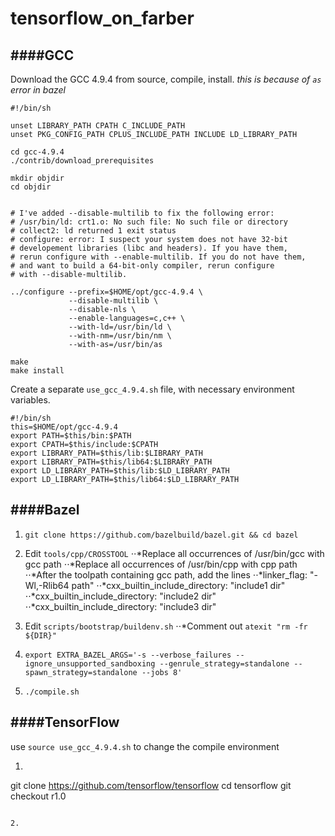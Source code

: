 # tensorflow_on_farber

####GCC
--------------
Download the GCC 4.9.4 from source, compile, install.
_this is because of `as` error in bazel_

```
#!/bin/sh

unset LIBRARY_PATH CPATH C_INCLUDE_PATH 
unset PKG_CONFIG_PATH CPLUS_INCLUDE_PATH INCLUDE LD_LIBRARY_PATH

cd gcc-4.9.4
./contrib/download_prerequisites

mkdir objdir
cd objdir


# I've added --disable-multilib to fix the following error:
# /usr/bin/ld: crt1.o: No such file: No such file or directory
# collect2: ld returned 1 exit status
# configure: error: I suspect your system does not have 32-bit 
# developement libraries (libc and headers). If you have them,
# rerun configure with --enable-multilib. If you do not have them, 
# and want to build a 64-bit-only compiler, rerun configure 
# with --disable-multilib.           

../configure --prefix=$HOME/opt/gcc-4.9.4 \
             --disable-multilib \
             --disable-nls \
             --enable-languages=c,c++ \
             --with-ld=/usr/bin/ld \
             --with-nm=/usr/bin/nm \
             --with-as=/usr/bin/as

make        
make install
```

Create a separate `use_gcc_4.9.4.sh` file, with necessary environment variables.
```
#!/bin/sh
this=$HOME/opt/gcc-4.9.4
export PATH=$this/bin:$PATH
export CPATH=$this/include:$CPATH
export LIBRARY_PATH=$this/lib:$LIBRARY_PATH
export LIBRARY_PATH=$this/lib64:$LIBRARY_PATH
export LD_LIBRARY_PATH=$this/lib:$LD_LIBRARY_PATH
export LD_LIBRARY_PATH=$this/lib64:$LD_LIBRARY_PATH
```

####Bazel
------------

1. `git clone https://github.com/bazelbuild/bazel.git && cd bazel`

2. Edit `tools/cpp/CROSSTOOL`
  ⋅⋅*Replace all occurrences of /usr/bin/gcc with gcc path
  ⋅⋅*Replace all occurrences of /usr/bin/cpp with cpp path
  ⋅⋅*After the toolpath containing gcc path, add the lines
    ⋅⋅*linker_flag: "-Wl,-Rlib64 path"
    ⋅⋅*cxx_builtin_include_directory: "include1 dir"
    ⋅⋅*cxx_builtin_include_directory: "include2 dir"
    ⋅⋅*cxx_builtin_include_directory: "include3 dir"

3. Edit `scripts/bootstrap/buildenv.sh`
  ⋅⋅*Comment out `atexit "rm -fr ${DIR}"`
  
4. `export EXTRA_BAZEL_ARGS='-s --verbose_failures --ignore_unsupported_sandboxing --genrule_strategy=standalone --spawn_strategy=standalone --jobs 8'`

5. `./compile.sh`


####TensorFlow
----------------

use `source use_gcc_4.9.4.sh` to change the compile environment 

1. ```
 git clone https://github.com/tensorflow/tensorflow
 cd tensorflow
 git checkout r1.0
 ```
 
2. 
